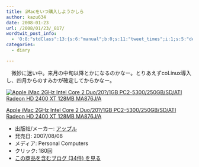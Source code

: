 ```yaml
---
title: iMacをいつ購入しようかしら
author: kazu634
date: 2008-01-23
url: /2008/01/23/_817/
wordtwit_post_info:
  - 'O:8:"stdClass":13:{s:6:"manual";b:0;s:11:"tweet_times";i:1;s:5:"delay";i:0;s:7:"enabled";i:1;s:10:"separation";s:2:"60";s:7:"version";s:3:"3.7";s:14:"tweet_template";b:0;s:6:"status";i:2;s:6:"result";a:0:{}s:13:"tweet_counter";i:2;s:13:"tweet_log_ids";a:1:{i:0;i:3647;}s:9:"hash_tags";a:0:{}s:8:"accounts";a:1:{i:0;s:7:"kazu634";}}'
categories:
  - diary

---
```

<div class="section">
<p>
    　微妙に迷い中。来月の中旬以降とかになるのかなー。とりあえずcoLinux導入し、四月からのすみかが確定してからかなー。
</p>
  
<div class="hatena-asin-detail">
<a href="http://www.amazon.co.jp/dp/B000UWRC18/?tag=hatena_st1-22&ascsubtag=d-7ibv" onclick="__gaTracker('send', 'event', 'outbound-article', 'http://www.amazon.co.jp/dp/B000UWRC18/?tag=hatena_st1-22&ascsubtag=d-7ibv', '');"><img src="https://images-na.ssl-images-amazon.com/images/I/41-RWN5ZLsL._SL160_.jpg" class="hatena-asin-detail-image" alt="Apple iMac 2GHz Intel Core 2 Duo/20?/1GB PC2-5300/250GB/SD/ATI Radeon HD 2400 XT 128MB MA876J/A" title="Apple iMac 2GHz Intel Core 2 Duo/20?/1GB PC2-5300/250GB/SD/ATI Radeon HD 2400 XT 128MB MA876J/A" /></a></p> 
    
<div class="hatena-asin-detail-info">
<p class="hatena-asin-detail-title">
<a href="http://www.amazon.co.jp/dp/B000UWRC18/?tag=hatena_st1-22&ascsubtag=d-7ibv" onclick="__gaTracker('send', 'event', 'outbound-article', 'http://www.amazon.co.jp/dp/B000UWRC18/?tag=hatena_st1-22&ascsubtag=d-7ibv', 'Apple iMac 2GHz Intel Core 2 Duo/20?/1GB PC2-5300/250GB/SD/ATI Radeon HD 2400 XT 128MB MA876J/A');">Apple iMac 2GHz Intel Core 2 Duo/20?/1GB PC2-5300/250GB/SD/ATI Radeon HD 2400 XT 128MB MA876J/A</a>
</p>
      
<ul>
<li>
<span class="hatena-asin-detail-label">出版社/メーカー:</span> <a href="http://d.hatena.ne.jp/keyword/%A5%A2%A5%C3%A5%D7%A5%EB" onclick="__gaTracker('send', 'event', 'outbound-article', 'http://d.hatena.ne.jp/keyword/%A5%A2%A5%C3%A5%D7%A5%EB', 'アップル');" class="keyword">アップル</a>
</li>
<li>
<span class="hatena-asin-detail-label">発売日:</span> 2007/08/08
</li>
<li>
<span class="hatena-asin-detail-label">メディア:</span> Personal Computers
</li>
<li>
<span class="hatena-asin-detail-label">クリック</span>: 180回
</li>
<li>
<a href="http://d.hatena.ne.jp/asin/B000UWRC18" onclick="__gaTracker('send', 'event', 'outbound-article', 'http://d.hatena.ne.jp/asin/B000UWRC18', 'この商品を含むブログ (34件) を見る');" target="_blank">この商品を含むブログ (34件) を見る</a>
</li>
</ul>
</div>
    
<div class="hatena-asin-detail-foot">
</div>
</div>
</div>
